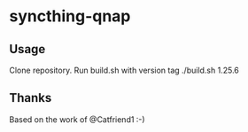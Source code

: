 # syncthing-qnap

## Usage
Clone repository.
Run build.sh with version tag
./build.sh 1.25.6


## Thanks 
Based on the work of @Catfriend1 :-)
